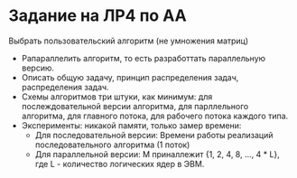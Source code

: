 # Задание на ЛР4 по АА

Выбрать пользовательский алгоритм (не умножения матриц) 
- Рапараллелить алгоритм, то есть разработтать параллельную версию.
- Описать общую задачу, принцип распределения задач, распределения задач.
- Схемы алгоритмов три штуки, как минимум: для послеждовательной версии алгоритма, для парллельного алгоритма, для главного потока, для рабочего потока каждого типа.
- Эксперименты: никакой памяти, только замер времени:
    - Для последовательной версии: Времени работы реализаций последовательного алгоритма (1 поток)
    - Для параллельной версии: M приналлежит {1, 2, 4, 8, ..., 4 * L}, где L - количество логических ядер в ЭВМ.

